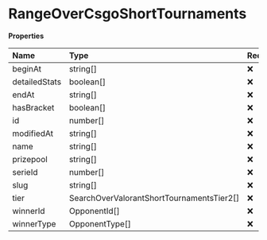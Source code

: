 # RangeOverCsgoShortTournaments

**Properties**

| Name          | Type                                      | Required | Description |
| :------------ | :---------------------------------------- | :------- | :---------- |
| beginAt       | string[]                                  | ❌       |             |
| detailedStats | boolean[]                                 | ❌       |             |
| endAt         | string[]                                  | ❌       |             |
| hasBracket    | boolean[]                                 | ❌       |             |
| id            | number[]                                  | ❌       |             |
| modifiedAt    | string[]                                  | ❌       |             |
| name          | string[]                                  | ❌       |             |
| prizepool     | string[]                                  | ❌       |             |
| serieId       | number[]                                  | ❌       |             |
| slug          | string[]                                  | ❌       |             |
| tier          | SearchOverValorantShortTournamentsTier2[] | ❌       |             |
| winnerId      | OpponentId[]                              | ❌       |             |
| winnerType    | OpponentType[]                            | ❌       |             |

<!-- This file was generated by liblab | https://liblab.com/ -->
